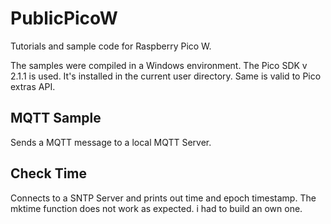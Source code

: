 # PublicPicoW
Tutorials and sample code for Raspberry Pico W.

The samples were compiled in a Windows environment. The Pico SDK v 2.1.1 is used. It's installed in the current user directory. Same is valid to Pico extras API.

## MQTT Sample 
Sends a MQTT message to a local MQTT Server.

## Check Time
Connects to a SNTP Server and prints out time and epoch timestamp. The mktime function does not work as expected. i had to build an own one.
